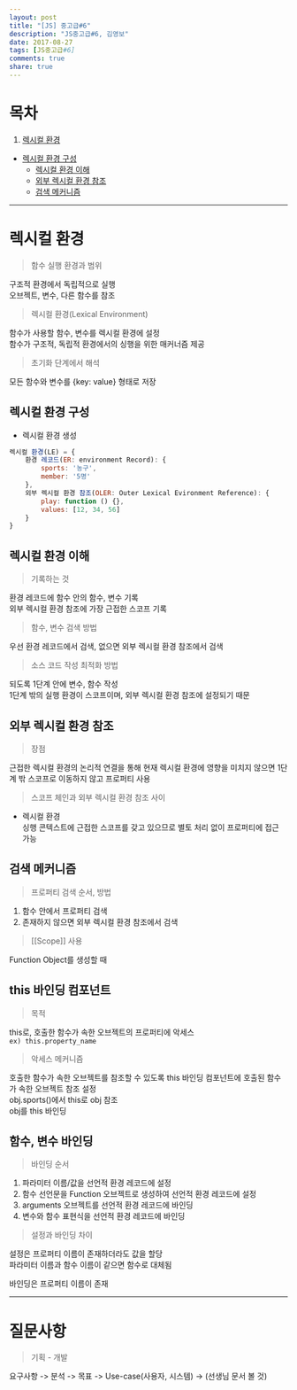 ```yaml
---
layout: post
title: "[JS] 중고급#6"
description: "JS중고급#6, 김영보"
date: 2017-08-27
tags: [JS중고급#6]
comments: true
share: true
---
```


# 목차  

1. [렉시컬 환경](#렉시컬-환경)  
  - [렉시컬 환경 구성](#렉시컬-환경-구성)
	-	[렉시컬 환경 이해](#렉시컬-환경-이해)	
	- [외부 렉시컬 환경 참조](#외부-렉시컬-환경-참조)
	- [검색 메커니즘](#검색-메커니즘)
	
	
---

# 렉시컬 환경  

> 함수 실행 환경과 범위  

구조적 환경에서 독립적으로 실행  
오브젝트, 변수, 다른 함수를 참조  

> 렉시컬 환경(Lexical Environment)  

함수가 사용할 함수, 변수를 렉시컬 환경에 설정  
함수가 구조적, 독립적 환경에서의 싱행을 위한 매커너즘 제공  

> 초기화 단계에서 해석  

모든 함수와 변수를 {key: value} 형태로 저장  

## 렉시컬 환경 구성  

- 렉시컬 환경 생성  

```js
렉시컬 환경(LE) = {
	환경 레코드(ER: environment Record): {
		sports: '농구',
		member: '5명'
	},
	외부 렉시컬 환경 참조(OLER: Outer Lexical Evironment Reference): {
		play: function () {},
		values: [12, 34, 56]
	}
}
```
## 렉시컬 환경 이해  

> 기록하는 것  

환경 레코드에 함수 안의 함수, 변수 기록  
외부 렉시컬 환경 참조에 가장 근접한 스코프 기록  

> 함수, 변수 검색 방법  

우선 환경 레코드에서 검색, 없으면 외부 렉시컬 환경 참조에서 검색  

> 소스 코드 작성 최적화 방법  

되도록 1단계 안에 변수, 함수 작성  
1단계 밖의 실행 환경이 스코프이며, 외부 렉시컬 환경 참조에 설정되기 때문  

## 외부 렉시컬 환경 참조  

> 장점  

근접한 렉시컬 환경의 논리적 연결을 통해 현재 렉시컬 환경에 영향을 미치지 않으면 1단계 밖 스코프로 이동하지 않고 프로퍼티 사용  

> 스코프 체인과 외부 렉시컬 환경 참조 사이  

- 렉시컬 환경  
싱행 콘텍스트에 근접한 스코프를 갖고 있으므로 별토 처리 없이 프로퍼티에 접근 가능  

## 검색 메커니즘  

> 프로퍼티 검색 순서, 방법  

1. 함수 안에서 프로퍼티 검색  
2. 존재하지 않으면 외부 렉시컬 환경 참조에서 검색    

> [[Scope]] 사용  

Function Object를 생성할 때  

## this 바인딩 컴포넌트  

> 목적  

this로, 호출한 함수가 속한 오브젝트의 프로퍼티에 악세스  
`ex) this.property_name`  

> 악세스 메커니즘

호출한 함수가 속한 오브젝트를 참조할 수 있도록
this 바인딩 컴포넌트에 호출된 함수가 속한 오브젝트 참조 설정  
obj.sports()에서 this로 obj 참조  
obj를 this 바인딩  

## 함수, 변수 바인딩  

> 바인딩 순서  

1. 파라미터 이름/값을 선언적 환경 레코드에 설정  
2. 함수 선언문을 Function 오브젝트로 생성하여 선언적 환경 레코드에 설정  
3. arguments 오브젝트를 선언적 환경 레코드에 바인딩  
4. 변수와 함수 표현식을 선언적 환경 레코드에 바인딩  

> 설정과 바인딩 차이  

설정은 프로퍼티 이름이 존재하더라도 값을 할당  
파라미터 이름과 함수 이름이 같으면 함수로 대체됨  

바인딩은 프로퍼티 이름이 존재



---

# 질문사항  

> 기획 - 개발  

요구사항 -> 분석 -> 목표 -> Use-case(사용자, 시스템) -> (선생님 문서 볼 것)